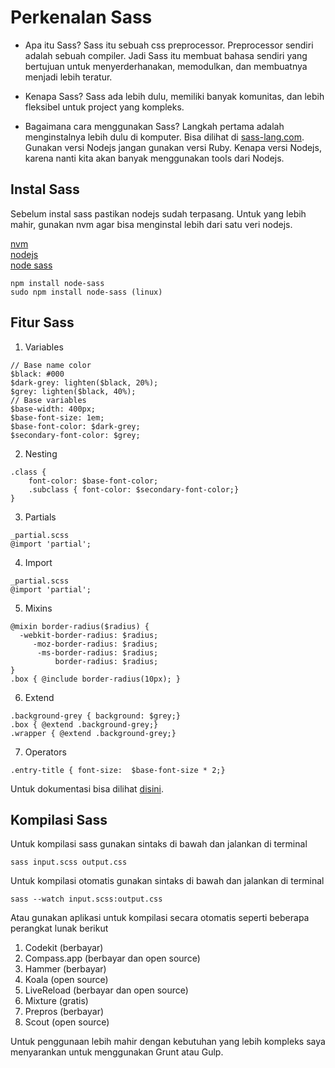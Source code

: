 # Perkenalan Sass

* Apa itu Sass?
Sass itu sebuah css preprocessor. Preprocessor sendiri adalah sebuah compiler. Jadi Sass itu membuat bahasa sendiri yang bertujuan untuk menyerderhanakan, memodulkan, dan membuatnya menjadi lebih teratur.

* Kenapa Sass?
Sass ada lebih dulu, memiliki banyak komunitas, dan lebih fleksibel untuk project yang kompleks.

* Bagaimana cara menggunakan Sass?
Langkah pertama adalah menginstalnya lebih dulu di komputer. Bisa dilihat di [sass-lang.com](http://sass-lang.com). Gunakan versi Nodejs jangan gunakan versi Ruby. Kenapa versi Nodejs, karena nanti kita akan banyak menggunakan tools dari Nodejs.

## Instal Sass

Sebelum instal sass pastikan nodejs sudah terpasang. Untuk yang lebih mahir, gunakan nvm agar bisa menginstal lebih dari satu veri nodejs.

[nvm](https://github.com/creationix/nvm)<br />
[nodejs](https://nodejs.org/)<br />
[node sass](https://github.com/sass/node-sass)<br />

```
npm install node-sass 
sudo npm install node-sass (linux)
```

## Fitur Sass

1. Variables
```
// Base name color
$black: #000
$dark-grey: lighten($black, 20%);
$grey: lighten($black, 40%);
// Base variables
$base-width: 400px;
$base-font-size: 1em;
$base-font-color: $dark-grey;
$secondary-font-color: $grey;
```
2. Nesting
```
.class {
	font-color: $base-font-color;
	.subclass { font-color: $secondary-font-color;}
}
```
3. Partials
```
_partial.scss
@import 'partial';
```
4. Import
```
_partial.scss
@import 'partial';
```
5. Mixins
```
@mixin border-radius($radius) {
  -webkit-border-radius: $radius;
     -moz-border-radius: $radius;
      -ms-border-radius: $radius;
          border-radius: $radius;
}
.box { @include border-radius(10px); }
```
6. Extend
```
.background-grey { background: $grey;}
.box { @extend .background-grey;}
.wrapper { @extend .background-grey;}
```
7. Operators
```
.entry-title { font-size:  $base-font-size * 2;}
```

Untuk dokumentasi bisa dilihat [disini](http://www.sass-lang.com/documentation/file.SASS_REFERENCE.html).

## Kompilasi Sass

Untuk kompilasi sass gunakan sintaks di bawah dan jalankan di terminal

```
sass input.scss output.css
```

Untuk kompilasi otomatis gunakan sintaks di bawah dan jalankan di terminal

```
sass --watch input.scss:output.css
```

Atau gunakan aplikasi untuk kompilasi secara otomatis seperti beberapa perangkat lunak berikut

1. Codekit (berbayar)
2. Compass.app (berbayar dan open source)
3. Hammer (berbayar)
4. Koala (open source)
5. LiveReload (berbayar dan open source)
6. Mixture (gratis)
7. Prepros (berbayar)
8. Scout (open source)

Untuk penggunaan lebih mahir dengan kebutuhan yang lebih kompleks saya menyarankan untuk menggunakan Grunt atau Gulp.
